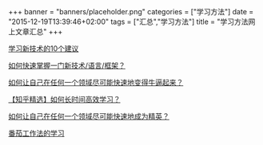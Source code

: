 +++
banner = "banners/placeholder.png"
categories = ["学习方法"]
date = "2015-12-19T13:39:46+02:00"
tags = ["汇总","学习方法"]
title = "学习方法网上文章汇总"
+++

    
[学习新技术的10个建议](http://blog.jobbole.com/39602/)

[如何快速掌握一门新技术/语言/框架？](https://mp.weixin.qq.com/s?__biz=MzA4NDIzNzMwMw==&mid=208868512&idx=1&sn=4e75da18195e09c44dd9df832f950bd2&scene=0&key=41ecb04b051110034e2d6ef945e3c2cc561fef10309856d68cedbe234eb002255b38c42a350bde17d120f3e6646c900e&ascene=0&uin=MTM0ODQyNTk1&devicetype=iMac+MacBookAir7%2C1+OSX+OSX+10.10.5+build(14F1021)&version=11020201&pass_ticket=OUgFBuA2yqcV7ExJVNrQtm5NukTejEXnNHTun2M8jg8%3D)

[如何让自己在任何一个领域尽可能快速地变得牛逼起来？](http://www.chanpin100.com/archives/20196)

[【知乎精选】如何长时间高效学习？](http://mp.weixin.qq.com/s?__biz=MzAwMDE2NzIxMw==&mid=211399680&idx=1&sn=bb6a8bf1428d42a4a0c22cdcd6164d91)

[如何让自己在任何一个领域尽可能快速地成为精英？](https://mp.weixin.qq.com/s?__biz=MjM5ODkxMjU3NA==&mid=216499262&idx=1&sn=db4248cd13bbf423cde5bb1c29fa00b7&scene=0&key=41ecb04b05111003074de1bf26f430719fe7e51d7684e99c5984f2cc61a2bb263184d613c82f5459aa4316dd5bbfc1d6&ascene=0&uin=MTM0ODQyNTk1&devicetype=iMac+MacBookAir7%2C1+OSX+OSX+10.10.5+build(14F1021)&version=11020201&pass_ticket=OUgFBuA2yqcV7ExJVNrQtm5NukTejEXnNHTun2M8jg8%3D)

[番茄工作法的学习](http://blogread.cn/it/article/5285)


